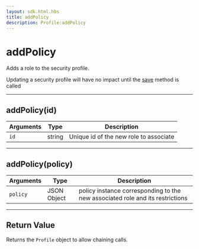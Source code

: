 ```yaml
---
layout: sdk.html.hbs
title: addPolicy
description: Profile:addPolicy
---
```

  

# addPolicy
Adds a role to the security profile.

<div class="alert alert-info">
Updating a security profile will have no impact until the <a href="{{ site_base_path }}sdk-reference/profile/save">save</a> method is called
</div>

---

## addPolicy(id)

| Arguments | Type | Description |
|---------------|---------|----------------------------------------|
| ``id`` | string | Unique id of the new role to associate |

---

## addPolicy(policy)

| Arguments | Type | Description |
|---------------|---------|----------------------------------------|
| ``policy`` | JSON Object | policy instance corresponding to the new associated role and its restrictions |

---

## Return Value

Returns the `Profile` object to allow chaining calls.
